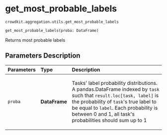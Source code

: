 # get_most_probable_labels
`crowdkit.aggregation.utils.get_most_probable_labels`

```python
get_most_probable_labels(proba: DataFrame)
```

Returns most probable labels

## Parameters Description

| Parameters | Type | Description |
| :----------| :----| :-----------|
`proba`|**DataFrame**|<p>Tasks&#x27; label probability distributions. A pandas.DataFrame indexed by `task` such that `result.loc[task, label]` is the probability of `task`&#x27;s true label to be equal to `label`. Each probability is between 0 and 1, all task&#x27;s probabilities should sum up to 1</p>
